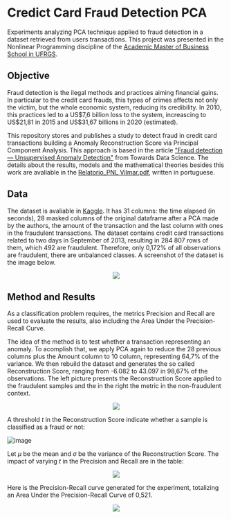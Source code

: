 # Credict Card Fraud Detection PCA
Experiments analyzing PCA technique applied to fraud detection in a dataset retrieved from users transactions. This project was presented in the Nonlinear Programming discipline of the [Academic Master of Business School in UFRGS](https://www.ufrgs.br/escoladeadministracao/en/ppga/master-degree/). 

## Objective

Fraud detection is the ilegal methods and practices aiming financial gains. In particular to the credit card frauds, this types of crimes affects not only the victim, but the whole economic system, reducing its credibility. In 2010, this practices led to a US\$7,6 billion loss to the system, increascing to US\$21,81 in 2015 and US$31,67 billions in 2020 (estimated).   

This repository stores and publishes a study to detect fraud in credit card transactions building a Anomaly Reconstruction Score via Principal Component Analysis. This approach is based in the article ["Fraud detection — Unsupervised Anomaly Detection"](https://towardsdatascience.com/fraud-detection-unsupervised-anomaly-detection-df43d81fce67) from Towards Data Science. The details about the results, models and the mathematical theories besides this work are avaliable in the [Relatorio_PNL Vilmar.pdf](https://github.com/Vilmar1/cc-fraud-detection-pca/blob/main/Relat%C3%B3rio_PNL%20Vilmar.pdf), written in portuguese.

## Data
The dataset is avaliable in [Kaggle](https://www.kaggle.com/datasets/mlg-ulb/creditcardfraud). It has 31 columns: the time elapsed (in seconds), 28 masked columns of the original dataframe after a PCA made by the authors, the amount of the transaction and the last column with ones in the fraudulent transactions. The dataset contains credit card transactions related to two days in September of 2013, resulting in 284 807 rows of them, which 492 are fraudulent. Therefore, only 0,172% of all observations are fraudulent, there are unbalanced classes. A screenshot of the dataset is the image below.

<p align="center">
  <img src="https://user-images.githubusercontent.com/38505459/183721104-ce94b14c-38ca-4e47-98a4-e3b40dd66cad.png">
</p>

## Method and Results
As a classification problem requires, the metrics Precision and Recall are used to evaluate the results, also including the Area Under the Precision-Recall Curve. 

The idea of the method is to test whether a transaction representing an anomaly. To acomplish that, we apply PCA again to reduce the 28 previous columns plus the Amount column to 10 column, representing 64,7% of the variance. We then rebuild the dataset and generates the so called Reconstruction Score, ranging from -6.082 to 43.097 in 98,67% of the observations. The left picture presents the Reconstruction Score applied to the fraudulent samples and the in the right the metric in the non-fraudulent context.

<p align="center">
  <img src="https://user-images.githubusercontent.com/38505459/183725949-104efe46-4ff4-4b77-80b9-05d617f36b9b.png">
</p>

A threshold $t$ in the Reconstruction Score indicate whether a sample is classified as a fraud or not: 

![image](https://user-images.githubusercontent.com/38505459/183729294-96565428-9586-4a28-9311-2cfd41791a6b.png)

Let $\mu$ be the mean and $\sigma$ be the variance of the Reconstruction Score. The impact of varying $t$ in the Precision and Recall are in the table:

<p align="center">
  <img src="https://user-images.githubusercontent.com/38505459/183729382-35f2bb98-6246-4810-80c4-4e82e1c38881.png">
</p>

Here is the Precision-Recall curve generated for the experiment, totalizing an Area Under the Precision-Recall Curve of 0,521.  

<p align="center">
  <img src="https://user-images.githubusercontent.com/38505459/183726022-f605c2df-254d-44ee-8ed1-054c10c6fcd4.png">
</p>

